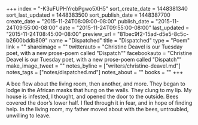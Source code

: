 +++
index = "-K3uFUPHYrcbPgwo5XH5"
sort_create_date = 1448381340
sort_last_updated = 1448383500
sort_publish_date = 1448387700
create_date = "2015-11-24T08:09:00-08:00"
publish_date = "2015-11-24T09:55:00-08:00"
date = "2015-11-24T09:55:00-08:00"
last_updated = "2015-11-24T08:45:00-08:00"
preview_url = "81bec9f2-15ad-d5e5-8c5c-b2600bddb809"
name = "Dispatched"
title = "Dispatched"
type = "Poem"
link = ""
shareimage = ""
twitterauto = "Christine Deavel is our Tuesday poet, with a new prose-poem called \"Dispatch\""
facebookauto = "Christine Deavel is our Tuesday poet, with a new prose-poem called \"Dispatch\""
make_image_tweet = ""
notes_byline = ["writers/christine-deavel.md"]
notes_tags = ["notes/dispatched.md"]
notes_about = ""
books = ""
+++
<p class="prose-poem">A bee flew about the living room, then another, and more. They began to lodge in the African masks that hung on the walls. They clung to my lip. My house is infested, I thought, and opened the door to the outside. Bees covered the door’s lower half. I fled through it in fear, and in hope of finding help. In the living room, my father moved about with the bees, untroubled, unwilling to leave.</p>